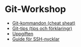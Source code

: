# Git-Workshop

* [Git-kommandon (cheat sheat)](https://github.com/I-sektionen/Workshops/blob/master/Git/Gitkommandon.pdf)
* [Git-tips (tips och förklaringr)](https://github.com/I-sektionen/Workshops/blob/master/Git/Gittips.pdf)
* [Uppgiften](https://github.com/I-sektionen/Workshops/blob/master/Git/Git-uppgift.pdf)
* [Guide för SSH-nycklar](https://github.com/I-sektionen/Workshops/blob/master/Git/GuideSSH-nycklar.pdf)
